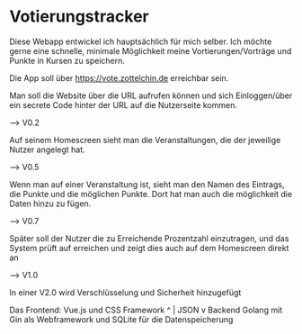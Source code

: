 # Votierungstracker

Diese Webapp entwickel ich hauptsächlich für mich selber. Ich möchte gerne eine schnelle, minimale Möglichkeit meine Vortierungen/Vorträge und Punkte in Kursen zu speichern.

Die App soll über https://vote.zottelchin.de erreichbar sein.

Man soll die Website über die URL aufrufen können und sich Einloggen/über ein secrete Code hinter der URL auf die Nutzerseite kommen.

--> V0.2

Auf seinem Homescreen sieht man die Veranstaltungen, die der jeweilige Nutzer angelegt hat.

--> V0.5

Wenn man auf einer Veranstaltung ist, sieht man den Namen des Eintrags, die Punkte und die möglichen Punkte.
Dort hat man auch die möglichkeit die Daten hinzu zu fügen.

--> V0.7

Später soll der Nutzer die zu Erreichende Prozentzahl einzutragen, und das System prüft auf erreichen und zeigt dies auch auf dem Homescreen direkt an

--> V1.0

In einer V2.0 wird Verschlüsselung und Sicherheit hinzugefügt


Das Frontend: Vue.js und CSS Framework
^
| JSON
v
Backend Golang mit Gin als Webframework und SQLite für die Datenspeicherung


